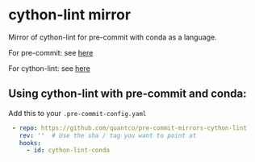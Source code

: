 # cython-lint mirror

Mirror of cython-lint for pre-commit with conda as a language.

For pre-commit: see [here](https://github.com/pre-commit/pre-commit)

For cython-lint: see [here](https://github.com/MarcoGorelli/cython-lint)

## Using cython-lint with pre-commit and conda:

Add this to your `.pre-commit-config.yaml`

```yaml
 - repo: https://github.com/quantco/pre-commit-mirrors-cython-lint
   rev: ''  # Use the sha / tag you want to point at
   hooks:
     - id: cython-lint-conda
```
